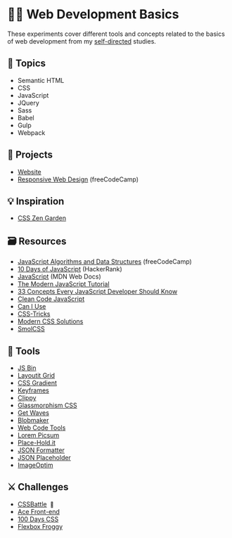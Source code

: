 # :man_technologist: Web Development Basics

These experiments cover different tools and concepts related to the basics of web development from my [self-directed](https://github.com/DanielBrito/self-learning) studies.

## 📑 Topics

- Semantic HTML
- CSS
- JavaScript
- JQuery
- Sass
- Babel
- Gulp
- Webpack

## 🚀 Projects

- [Website](https://danielbrito.github.io/)
- [Responsive Web Design](https://codepen.io/collection/nkmzqa) (freeCodeCamp)

## :bulb: Inspiration

- [CSS Zen Garden](http://www.csszengarden.com/)

## :card_file_box: Resources

- [JavaScript Algorithms and Data Structures](https://www.freecodecamp.org/learn/javascript-algorithms-and-data-structures/) (freeCodeCamp)
- [10 Days of JavaScript](https://www.hackerrank.com/domains/tutorials/10-days-of-javascript) (HackerRank)
- [JavaScript](https://developer.mozilla.org/en-US/docs/Web/JavaScript) (MDN Web Docs)
- [The Modern JavaScript Tutorial](https://javascript.info/)
- [33 Concepts Every JavaScript Developer Should Know](https://github.com/leonardomso/33-js-concepts)
- [Clean Code JavaScript](https://github.com/ryanmcdermott/clean-code-javascript)
- [Can I Use](https://caniuse.com/)
- [CSS-Tricks](https://css-tricks.com/)
- [Modern CSS Solutions](https://moderncss.dev/)
- [SmolCSS](https://smolcss.dev/)

## :toolbox: Tools

- [JS Bin](https://jsbin.com)
- [Layoutit Grid](https://grid.layoutit.com/)
- [CSS Gradient](https://cssgradient.io/)
- [Keyframes](https://keyframes.app/)
- [Clippy](https://bennettfeely.com/clippy/)
- [Glassmorphism CSS](https://glassmorphi.com/)
- [Get Waves](https://getwaves.io/)
- [Blobmaker](https://www.blobmaker.app/)
- [Web Code Tools](https://webcode.tools/)
- [Lorem Picsum](https://picsum.photos/)
- [Place-Hold.it](https://place-hold.it/)
- [JSON Formatter](https://jsonformatter.curiousconcept.com)
- [JSON Placeholder](https://jsonplaceholder.typicode.com/)
- [ImageOptim](https://imageoptim.com/versions.html)

## ⚔️ Challenges

- [CSSBattle](https://cssbattle.dev/)<span>&nbsp; <a href="https://cssbattle.dev/player/danielbrito" style="text-decoration: none; font-size: 12px" title="My profile">👤</a></span>
- [Ace Front-end](https://www.acefrontend.com/)
- [100 Days CSS](https://100dayscss.com/)
- [Flexbox Froggy](https://flexboxfroggy.com/)
